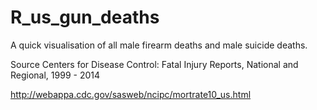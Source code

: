 # R_us_gun_deaths

A quick visualisation of all male firearm deaths and male suicide deaths.

Source Centers for Disease Control: Fatal Injury Reports, National and Regional, 1999 - 2014

http://webappa.cdc.gov/sasweb/ncipc/mortrate10_us.html
